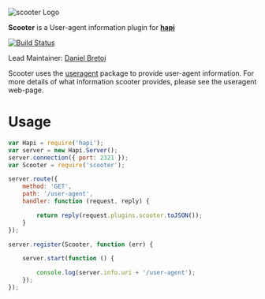 ![scooter Logo](https://raw.github.com/hapijs/scooter/master/images/scooter.png)

**Scooter** is a User-agent information plugin for [**hapi**](https://github.com/hapijs/hapi)

[![Build Status](https://secure.travis-ci.org/hapijs/scooter.png)](http://travis-ci.org/hapijs/scooter)

Lead Maintainer: [Daniel Bretoi](https://github.com/danielb2)


Scooter uses the [useragent] package to provide user-agent information. For
more details of what information scooter provides, please see the useragent web-page.

[useragent]: https://www.npmjs.org/package/useragent

# Usage

``` javascript
var Hapi = require('hapi');
var server = new Hapi.Server();
server.connection({ port: 2321 });
var Scooter = require('scooter');

server.route({
    method: 'GET',
    path: '/user-agent',
    handler: function (request, reply) {

        return reply(request.plugins.scooter.toJSON());
    }
});

server.register(Scooter, function (err) {

    server.start(function () {

        console.log(server.info.uri + '/user-agent');
    });
});
```
